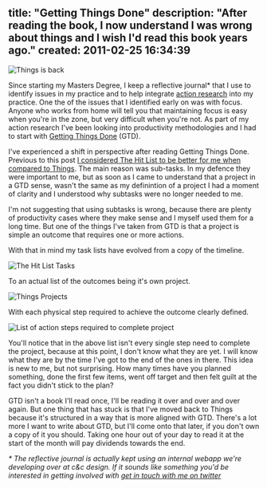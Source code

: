 title: "Getting Things Done"
description: "After reading the book, I now understand I was wrong about things and I wish I'd read this book years ago."
created: 2011-02-25 16:34:39
---

![Things is back](http://media.jamiecurle.com/uploads/2011/02/25/blogimage/Things_is_back.850x600.jpg)

Since starting my Masters Degree, I keep a reflective journal* that I use to identify issues in my practice and to help integrate [action research][ar] into my practice. One the of the issues that I identified early on was with focus. Anyone who works from home will tell you that maintaining focus is easy when you're in the zone, but very difficult when you're not.  As part of my action research I've been looking into productivity methodologies and I had to start with [Getting Things Done][gtd] (GTD). 

I've experienced a shift in perspective after reading Getting Things Done. Previous to this post [I considered The Hit List to be better for me when compared to Things][thlvsthings]. The main reason was sub-tasks. In my defence they were important to me, but as soon as I came to understand that a project in a GTD sense, wasn't the same as  my definintion of  a project I had a moment of clarity and I understood why subtasks were no longer needed to me.

I'm not suggesting that using subtasks is wrong, because there are plenty of productivity cases where they make sense and I myself used them for a long time. But one of the things I've taken from GTD is that a project is simple an outcome that requires one or more actions. 

With that in mind my task lists have evolved from a copy of  the timeline.

![The Hit List Tasks](http://media.jamiecurle.com/uploads/2011/02/25/blogimage/The_Hit_List_Tasks.850x600.jpg)

To an actual list of the outcomes being it's own project.

![Things Projects](http://media.jamiecurle.com/uploads/2011/02/25/blogimage/Things_Projects.850x600.jpg)

With each physical step required to achieve the outcome clearly defined.

![List of action steps required to complete project](http://media.jamiecurle.com/uploads/2011/02/25/blogimage/List_of_action_steps_required_to_complete_project.850x600.jpg)

You'll notice that in the above list isn't every single step need to complete the project, because at this point, I don't know what they are yet. I will know what they are by the time I've got to the end of the ones in there.  This idea is new to me, but not surprising. How many times have you planned something, done the first few items, went off target and then felt guilt at the fact you didn't stick to the plan?

GTD isn't a book I'll read once, I'll be reading it over and over and over again. But one thing that has stuck is that I've moved back to Things because it's structured in a way that is more aligned with GTD. There's a lot more I want to write about GTD, but I'll come onto that later, if you don't own a copy of it you should. Taking one hour out of your day to read it at the start of the month will pay dividends towards the end. 


_* The reflective journal is
 actually kept using an internal webapp we're developing over at c&c design. If it sounds like something you'd be interested in getting involved  with [get in touch with me on twitter][me]_

[thlvsthings]: /posts/things-it-was-a-rebound-im-getting-back-together-with-the-hit-list
[ar]: http://www.actionresearch.net/
[me]: http://twitter.com/jamiecurle
[gtd]: http://www.amazon.co.uk/Getting-Things-Done-Stress-free-Productivity/dp/0749922648/ref=tmm_pap_title_0